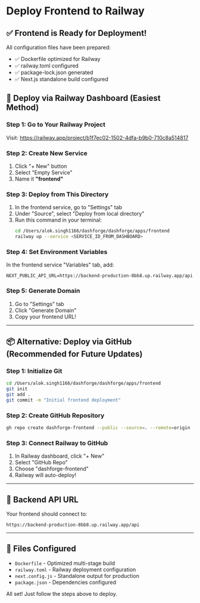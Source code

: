 # Deploy Frontend to Railway

## ✅ Frontend is Ready for Deployment!

All configuration files have been prepared:
- ✅ Dockerfile optimized for Railway
- ✅ railway.toml configured
- ✅ package-lock.json generated
- ✅ Next.js standalone build configured

## 🚀 Deploy via Railway Dashboard (Easiest Method)

### Step 1: Go to Your Railway Project
Visit: https://railway.app/project/b1f7ec02-1502-4dfa-b9b0-710c8a514817

### Step 2: Create New Service
1. Click "+ New" button
2. Select "Empty Service"
3. Name it **"frontend"**

### Step 3: Deploy from This Directory
1. In the frontend service, go to "Settings" tab
2. Under "Source", select "Deploy from local directory"
3. Run this command in your terminal:
   ```bash
   cd /Users/alok.singh1166/dashforge/dashforge/apps/frontend
   railway up --service <SERVICE_ID_FROM_DASHBOARD>
   ```

### Step 4: Set Environment Variables
In the frontend service "Variables" tab, add:
```
NEXT_PUBLIC_API_URL=https://backend-production-8bb8.up.railway.app/api
```

### Step 5: Generate Domain
1. Go to "Settings" tab
2. Click "Generate Domain"
3. Copy your frontend URL!

---

## 📦 Alternative: Deploy via GitHub (Recommended for Future Updates)

### Step 1: Initialize Git
```bash
cd /Users/alok.singh1166/dashforge/dashforge/apps/frontend
git init
git add .
git commit -m "Initial frontend deployment"
```

### Step 2: Create GitHub Repository
```bash
gh repo create dashforge-frontend --public --source=. --remote=origin --push
```

### Step 3: Connect Railway to GitHub
1. In Railway dashboard, click "+ New"
2. Select "GitHub Repo"
3. Choose "dashforge-frontend"
4. Railway will auto-deploy!

---

## 🔑 Backend API URL

Your frontend should connect to:
```
https://backend-production-8bb8.up.railway.app/api
```

---

## 📝 Files Configured

- `Dockerfile` - Optimized multi-stage build
- `railway.toml` - Railway deployment configuration
- `next.config.js` - Standalone output for production
- `package.json` - Dependencies configured

All set! Just follow the steps above to deploy.
